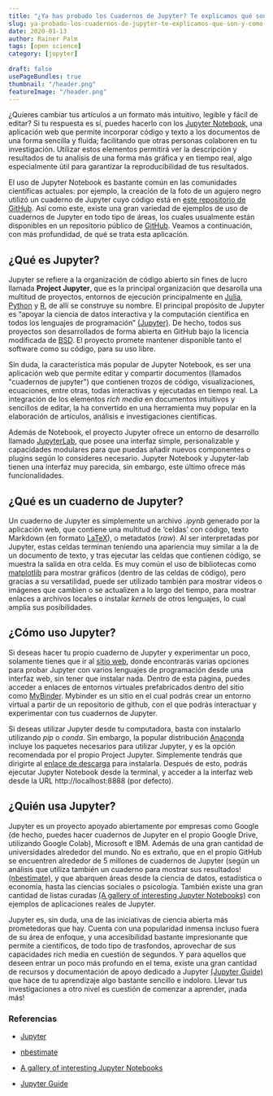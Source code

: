 ```yaml
---
title: "¿Ya has probado los Cuadernos de Jupyter? Te explicamos qué son y cómo te ayudarán en tu próxima investigación."
slug: ya-probado-los-cuadernos-de-jupyter-te-explicamos-que-son-y-como-te-ayudaran-en-tu-proxima-investigacion
date: 2020-01-13
author: Rainer Palm
tags: [open science]
category: [jupyter]
 
draft: false
usePageBundles: true
thumbnail: "/header.png"
featureImage: "/header.png"
---
```



<!-- # ¿Ya has probado los cuadernos de Jupyter? Te explicamos qué son y cómo te ayudarán en tu próxima investigación. -->
<!-- **Por Rainer Palm** -->



¿Quieres cambiar tus artículos a un formato más intuitivo, legible y
fácil de editar? Si tu respuesta es sí, puedes hacerlo con los [Jupyter
Notebook](https://jupyter.org), una aplicación web que permite
incorporar código y texto a los documentos de una forma sencilla y
fluida; facilitando que otras personas colaboren en tu investigación.
Utilizar estos elementos permitirá ver la descripción y resultados de tu
analísis de una forma más gráfica y en tiempo real, algo especialmente
útil para garantizar la reproducibilidad de tus resultados.

<!-- TEASER_END -->

El uso de Jupyter Notebook es bastante común en las comunidades
científicas actuales: por ejemplo, la creación de la foto de un agujero
negro utilizó un cuaderno de Jupyter cuyo código está en [este
repositorio de GitHub](https://github.com/achael/eht-imaging). Así como
este, existe una gran variedad de ejemplos de uso de cuadernos de
Jupyter en todo tipo de áreas, los cuales usualmente están disponibles
en un repositorio público de [GitHub](https://github.com). Veamos a
continuación, con más profundidad, de qué se trata esta aplicación.

## ¿Qué es Jupyter?

Jupyter se refiere a la organización de código abierto sin fines de
lucro llamada **Project Jupyter**, que es la principal organización que
desarolla una multitud de proyectos, entornos de ejecución
principalmente en [Julia](https://julialang.org),
[Python](https://www.python.org) y [R](https://www.r-project.org), de
allí se construye su nombre. El principal propósito de Jupyter es
“apoyar la ciencia de datos interactiva y la computación científica en
todos los lenguajes de programación”
[(Jupyter)](https://jupyter.org/about). De hecho, todos sus proyectos
son desarrollados de forma abierta en GitHub bajo la licencia modificada
de [BSD](https://whatis.techtarget.com/definition/BSD-licenses). El
proyecto promete mantener disponible tanto el software como su código,
para su uso libre.

Sin duda, la característica más popular de Jupyter Notebook, es ser una
aplicación web que permite editar y compartir documentos (llamados
"cuadernos de jupyter") que contienen trozos de código, visualizaciones,
ecuaciones, entre otras, todas interactivas y ejecutadas en tiempo real.
La integración de los elementos *rich media* en documentos intuitivos y
sencillos de editar, la ha convertido en una herramienta muy popular en
la elaboración de artículos, análisis e investigaciones científicas.

Además de Notebook, el proyecto Jupyter ofrece un entorno de desarrollo
llamado [JupyterLab](https://jupyterlab.readthedocs.io), que posee una
interfaz simple, personalizable y capacidades modulares para que puedas
añadir nuevos componentes o plugins según lo consideres necesario.
Jupyter Notebook y Jupyter-lab tienen una interfaz muy parecida, sin
embargo, este último ofrece más funcionalidades.

## ¿Qué es un cuaderno de Jupyter?

Un cuaderno de Jupyter es simplemente un archivo *.ipynb* generado por
la aplicación web, que contiene una multitud de ‘celdas’ con código,
texto Markdown (en formato [LaTeX](https://www.latex-project.org)), o
metadatos (*raw*). Al ser interpretadas por Jupyter, estas celdas
terminan teniendo una apariencia muy similar a la de un documento de
texto, y tras ejecutar las celdas que contienen código, se muestra la
salida en otra celda. Es muy común el uso de bibliotecas como
[matplotlib](https://matplotlib.org) para mostrar gráficos (dentro de
las celdas de código), pero gracias a su versatilidad, puede ser
utilizado también para mostrar videos o imágenes que cambien o se
actualizen a lo largo del tiempo, para mostrar enlaces a archivos
locales o instalar *kernels* de otros lenguajes, lo cual amplía sus
posibilidades.

## ¿Cómo uso Jupyter?

Si deseas hacer tu propio cuaderno de Jupyter y experimentar un poco,
solamente tienes que ir al [sitio web](https://jupyter.org/try), donde
encontrarás varias opciones para probar Jupyter con varios lenguajes de
programación desde una interfaz web, sin tener que instalar nada. Dentro
de esta página, puedes acceder a enlaces de entornos virtuales
prefabricados dentro del sitio como [MyBinder](https://mybinder.org).
Mybinder es un sitio en el cual podrás crear un entorno virtual a partir
de un repositorio de github, con el que podrás interactuar y
experimentar con tus cuadernos de Jupyter.

Si deseas utilizar Jupyter desde tu computadora, basta con instalarlo
utilizando *pip* o *conda*. Sin embargo, la popular distribución
[Anaconda](https://www.anaconda.com) incluye los paquetes necesarios
para utilizar Jupyter, y es la opción recomendada por el propio Project
Jupyter. Simplemente tendrás que dirigirte al [enlace de
descarga](https://www.anaconda.com/distribution/) para instalarla.
Después de esto, podrás ejecutar Jupyter Notebook desde la terminal, y
acceder a la interfaz web desde la URL http://localhost:8888 (por
defecto).

## ¿Quién usa Jupyter?

Jupyter es un proyecto apoyado abiertamente por empresas como Google (de
hecho, puedes hacer cuadernos de Jupyter en el propio Google Drive,
utilizando Google Colab), Microsoft e IBM. Además de una gran cantidad
de universidades alrededor del mundo. No es extraño, que en el propio
GitHub se encuentren alrededor de 5 millones de cuadernos de Jupyter
(según un análisis que utiliza también un cuaderno para mostrar sus
resultados! [(nbestimate)](https://github.com/parente/nbestimate), y que
abarquen áreas desde la ciencia de datos, estadística o economía, hasta
las ciencias sociales o psicología. También existe una gran cantidad de
listas curadas [(A gallery of interesting Jupyter
Notebooks)](https://github.com/jupyter/jupyter/wiki/A-gallery-of-interesting-Jupyter-Notebooks)
con ejemplos de aplicaciones reales de Jupyter.

Jupyter es, sin duda, una de las iniciativas de ciencia abierta más
prometedoras que hay. Cuenta con una popularidad inmensa incluso fuera
de su área de enfoque, y una accesibilidad bastante impresionante que
permite a científicos, de todo tipo de trasfondos, aprovechar de sus
capacidades rich media en cuestión de segundos. Y para aquellos que
deseen entrar un poco más profundo en el tema, existe una gran cantidad
de recursos y documentación de apoyo dedicado a Jupyter [(Jupyter
Guide)](https://github.com/jupyter-guide/jupyter-guide) que hace de tu
aprendizaje algo bastante sencillo e indoloro. Llevar tus
investigaciones a otro nivel es cuestión de comenzar a aprender, ¡nada
más!

### Referencias

- [Jupyter](https://jupyter.org/about)

- [nbestimate](https://github.com/parente/nbestimate)

- [A gallery of interesting Jupyter Notebooks](https://github.com/jupyter/jupyter/wiki/A-gallery-of-interesting-Jupyter-Notebooks)

- [Jupyter Guide](https://github.com/jupyter-guide/jupyter-guide)